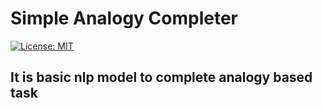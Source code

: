 # Simple Analogy Completer
[![License: MIT](https://img.shields.io/badge/License-MIT-orange.svg)](https://opensource.org/licenses/MIT)
## It is basic nlp model to complete analogy based task 

